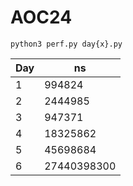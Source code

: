# AOC24

`python3 perf.py day{x}.py`

| Day |   ns    |
|-----|---------|
|  1  |  994824   |
|  2  |  2444985  |
|  3  |  947371   |
|  4  | 18325862  |
|  5  | 45698684  |
|  6  | 27440398300 |